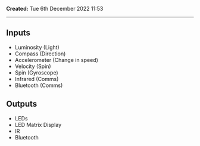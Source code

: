 **Created:** Tue 6th December 2022 11:53

---

## Inputs
- Luminosity (Light)
- Compass (Direction)
- Accelerometer (Change in speed)
- Velocity (Spin)
- Spin (Gyroscope)
- Infrared (Comms)
- Bluetooth (Comms)

## Outputs
- LEDs
- LED Matrix Display
- IR
- Bluetooth
